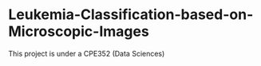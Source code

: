 # Leukemia-Classification-based-on-Microscopic-Images
This project is under a CPE352 (Data Sciences)
